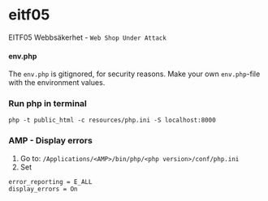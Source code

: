 # eitf05
EITF05 Webbsäkerhet - `Web Shop Under Attack`

#### env.php
The `env.php` is gitignored, for security reasons. Make your own `env.php`-file with the environment values.

### Run php in terminal
`php -t public_html -c resources/php.ini -S localhost:8000`

### AMP - Display errors
1. Go to: `/Applications/<AMP>/bin/php/<php version>/conf/php.ini`
2. Set
```
error_reporting = E_ALL
display_errors = On
```
